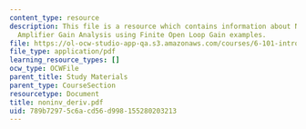 ```yaml
---
content_type: resource
description: This file is a resource which contains information about Non-Inverting
  Amplifier Gain Analysis using Finite Open Loop Gain examples.
file: https://ol-ocw-studio-app-qa.s3.amazonaws.com/courses/6-101-introductory-analog-electronics-laboratory-spring-2007/789b72975c6acd56d998155280203213_noninv_deriv.pdf
file_type: application/pdf
learning_resource_types: []
ocw_type: OCWFile
parent_title: Study Materials
parent_type: CourseSection
resourcetype: Document
title: noninv_deriv.pdf
uid: 789b7297-5c6a-cd56-d998-155280203213
---
```

